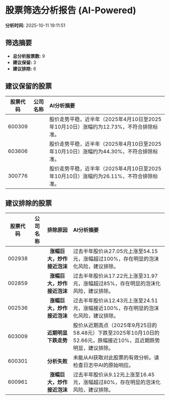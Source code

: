 # 股票筛选分析报告 (AI-Powered)

**分析时间:** 2025-10-11 19:11:51

## 筛选摘要

- **总分析股票数:** 9
- **建议保留:** 3
- **建议排除:** 6

## 建议保留的股票

| 股票代码 | 公司名称 | AI分析摘要 |
|:---:|:---:|:---|
| 600309 |  | 股价走势平稳，近半年（2025年4月10日至2025年10月10日）涨幅约为12.73%，不符合排除标准。 |
| 603606 |  | 股价走势平稳，近半年（2025年4月10日至2025年10月10日）涨幅约为44.30%，不符合排除标准。 |
| 300776 |  | 股价走势平稳，近半年（2025年4月10日至2025年10月10日）涨幅约为26.11%，不符合排除标准。 |

## 建议排除的股票

| 股票代码 | 公司名称 | 排除原因 | AI分析摘要 |
|:---:|:---:|:---:|:---|
| 002938 |  | **涨幅巨大，炒作接近泡沫** | 过去半年股价从27.05元上涨至54.15元，涨幅超过100%，存在明显的泡沫化风险，建议排除。 |
| 002859 |  | **涨幅巨大，炒作接近泡沫** | 过去半年股价从17.22元上涨至31.97元，涨幅超过85%，存在明显的泡沫化风险，建议排除。 |
| 002536 |  | **涨幅巨大，炒作接近泡沫** | 过去半年股价从12.43元上涨至24.51元，涨幅接近100%，存在明显的泡沫化风险，建议排除。 |
| 603009 |  | **近期明显下跌走势** | 股价从近期高点（2025年9月25日的58.48元）下跌至2025年10月10日的52.66元，跌幅接近10%，且近期跌势明显，建议排除。 |
| 600301 |  | **分析失败** | 未能从AI获取对此股票的有效分析。请检查日志中AI的原始响应。 |
| 600961 |  | **涨幅巨大，炒作接近泡沫** | 过去半年股价从9.12元上涨至16.45元，涨幅超过80%，存在明显的泡沫化风险，建议排除。 |
